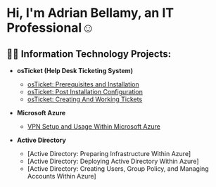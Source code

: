 <h1>Hi, I'm Adrian Bellamy, an IT Professional</a>☺</h1>

<h2>👨‍💻 Information Technology Projects:</h2>

- <b>osTicket (Help Desk Ticketing System)</b>
  - [osTicket: Prerequisites and Installation](https://github.com/AOBTenn/osTicket-Prerequisites-and-Installation.git)
  - [osTicket: Post Installation Configuration](https://github.com/AOBTenn/osTicket-Post-Installation-Configuration.git)
  - [osTicket: Creating And Working Tickets](https://github.com/AOBTenn/osTicket-Ticket-Lifecycle-Examples.git)

- <b>Microsoft Azure</b>
  - [VPN Setup and Usage Within Microsoft Azure](https://github.com/AOBTenn/VPN-Setup-and-Usage-Within-Microsoft-Azure.git)

- <b>Active Directory</b>
  - [Active Directory: Preparing Infrastructure Within Azure]
  - [Active Directory: Deploying Active Directory Within Azure]
  - [Active Directory: Creating Users, Group Policy, and Managing Accounts Within Azure]

